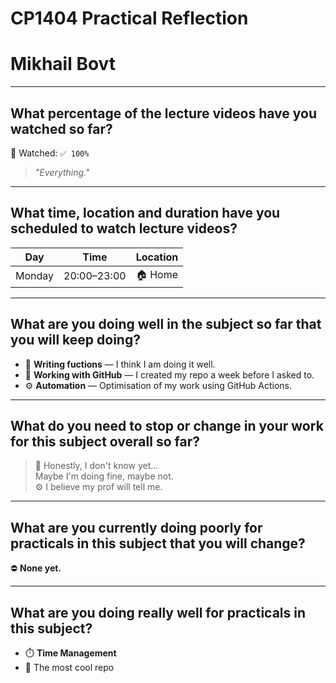 # CP1404 Practical Reflection
# Mikhail Bovt

---

## What percentage of the lecture videos have you watched so far?

🎥 Watched: `✅ 100%`

> _"Everything."_

---

## What time, location and duration have you scheduled to watch lecture videos?

| Day     | Time         | Location |
|---------|--------------|----------|
| Monday  | 20:00–23:00  | 🏠 Home   |

---

## What are you doing well in the subject so far that you will keep doing?

- 🧩 **Writing fuctions** — I think I am doing it well.
- 🔗 **Working with GitHub** — I created my repo a week before I asked to.
- ⚙️ **Automation** — Optimisation of my work using GitHub Actions.

---

## What do you need to stop or change in your work for this subject overall so far?

> 🤔 Honestly, I don't know yet...  
> Maybe I'm doing fine, maybe not.  
> ⚙️ I believe my prof will tell me.
 
---

## What are you currently doing poorly for practicals in this subject that you will change?

⛔ **None yet.** 

---

## What are you doing really well for practicals in this subject?

- ⏱️ **Time Management**
- 🧼 The most cool repo 
